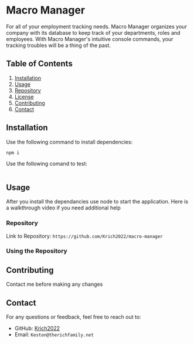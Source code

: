 # Macro Manager

For all of your employment tracking needs. Macro Manager organizes your company with its database to keep track of your departments, roles and employees. With Macro Manager's intuitive console commands, your tracking troubles will be a thing of the past.

## Table of Contents

1. [Installation](#installation)
2. [Usage](#usage)
3. [Repository](#repository)
4. [License](#license)
5. [Contributing](#contributing)
6. [Contact](#contact)

## Installation

Use the following command to install dependencies:

```bash
npm i
```

Use the following comand to test:

```bash

```

## Usage

After you install the dependancies use node to start the application. Here is a walkthrough video if you need additional help

### Repository

Link to Repository: `https://github.com/Krich2022/macro-manager`

### Using the Repository

## Contributing

Contact me before making any changes

## Contact

For any questions or feedback, feel free to reach out to:

- GitHub: [Krich2022](https://github.com/Krich2022)
- Email: `Keston@therichfamily.net`
